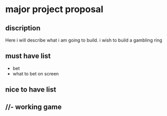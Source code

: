 # major project proposal

## discription
Here i will describe what i am going to build. i wish to build a gambling ring

## must have list
- bet
- what to bet on screen


## nice to have list
//- working game
- 